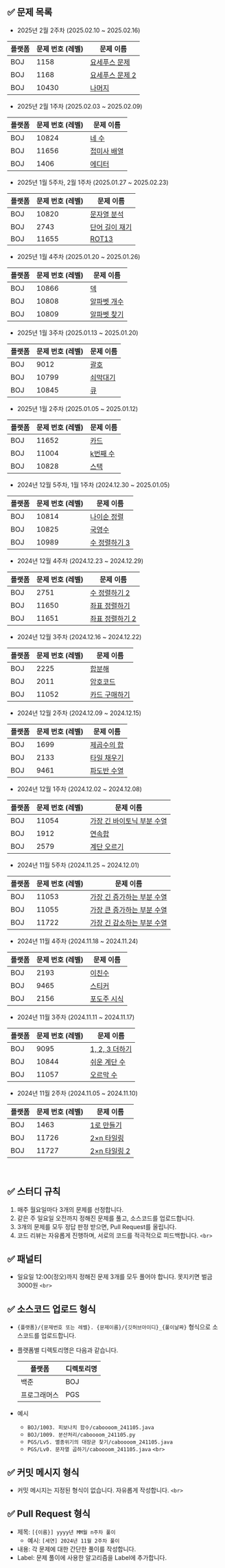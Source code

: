 ## **✅ 문제 목록**

- 2025년 2월 2주차  (2025.02.10 ~ 2025.02.16)

| 플랫폼 | 문제 번호 (레벨) | 문제 이름                                            |
| ------ | ---------------- | ---------------------------------------------------- |
| BOJ    | 1158             | [요세푸스 문제](https://www.acmicpc.net/problem/1158)   |
| BOJ    | 1168             | [요세푸스 문제 2](https://www.acmicpc.net/problem/1168) |
| BOJ    | 10430            | [나머지](https://www.acmicpc.net/problem/10430)         |

- 2025년 2월 1주차  (2025.02.03 ~ 2025.02.09)

| 플랫폼 | 문제 번호 (레벨) | 문제 이름                                         |
| ------ | ---------------- | ------------------------------------------------- |
| BOJ    | 10824            | [네 수](https://www.acmicpc.net/problem/10824)       |
| BOJ    | 11656            | [접미사 배열](https://www.acmicpc.net/problem/11656) |
| BOJ    | 1406             | [에디터](https://www.acmicpc.net/problem/1406)       |

- 2025년 1월 5주차, 2월 1주차  (2025.01.27 ~ 2025.02.23)

| 플랫폼 | 문제 번호 (레벨) | 문제 이름                                           |
| ------ | ---------------- | --------------------------------------------------- |
| BOJ    | 10820            | [문자열 분석](https://www.acmicpc.net/problem/10820)   |
| BOJ    | 2743             | [단어 길이 재기](https://www.acmicpc.net/problem/2743) |
| BOJ    | 11655            | [ROT13](https://www.acmicpc.net/problem/11655)         |

- 2025년 1월 4주차 (2025.01.20 ~ 2025.01.26)

| 플랫폼 | 문제 번호 (레벨) | 문제 이름                                         |
| ------ | ---------------- | ------------------------------------------------- |
| BOJ    | 10866            | [덱](https://www.acmicpc.net/problem/10866)          |
| BOJ    | 10808            | [알파벳 개수](https://www.acmicpc.net/problem/10808) |
| BOJ    | 10809            | [알파벳 찾기](https://www.acmicpc.net/problem/10809) |

- 2025년 1월 3주차 (2025.01.13 ~ 2025.01.20)

| 플랫폼 | 문제 번호 (레벨) | 문제 이름                                      |
| ------ | ---------------- | ---------------------------------------------- |
| BOJ    | 9012             | [괄호](https://www.acmicpc.net/problem/9012)      |
| BOJ    | 10799            | [쇠막대기](https://www.acmicpc.net/problem/10799) |
| BOJ    | 10845            | [큐](https://www.acmicpc.net/problem/10845)       |

- 2025년 1월 2주차 (2025.01.05 ~ 2025.01.12)

| 플랫폼 | 문제 번호 (레벨) | 문제 이름                                      |
| ------ | ---------------- | ---------------------------------------------- |
| BOJ    | 11652            | [카드](https://www.acmicpc.net/problem/11652)     |
| BOJ    | 11004            | [k번째 수](https://www.acmicpc.net/problem/11004) |
| BOJ    | 10828            | [스택](https://www.acmicpc.net/problem/10828)     |

- 2024년 12월 5주차, 1월 1주차 (2024.12.30 ~ 2025.01.05)

| 플랫폼 | 문제 번호 (레벨) | 문제 이름                                           |
| ------ | ---------------- | --------------------------------------------------- |
| BOJ    | 10814            | [나이순 정렬](https://www.acmicpc.net/problem/10814)   |
| BOJ    | 10825            | [국영수](https://www.acmicpc.net/problem/10825)        |
| BOJ    | 10989            | [수 정렬하기 3](https://www.acmicpc.net/problem/10989) |

- 2024년 12월 4주차 (2024.12.23 ~ 2024.12.29)

| 플랫폼 | 문제 번호 (레벨) | 문제 이름                                             |
| ------ | ---------------- | ----------------------------------------------------- |
| BOJ    | 2751             | [수 정렬하기 2](https://www.acmicpc.net/problem/2751)    |
| BOJ    | 11650            | [좌표 정렬하기](https://www.acmicpc.net/problem/11650)   |
| BOJ    | 11651            | [좌표 정렬하기 2](https://www.acmicpc.net/problem/11651) |

- 2024년 12월 3주차 (2024.12.16 ~ 2024.12.22)

| 플랫폼 | 문제 번호 (레벨) | 문제 이름                                           |
| ------ | ---------------- | --------------------------------------------------- |
| BOJ    | 2225             | [합분해](https://www.acmicpc.net/problem/2225)         |
| BOJ    | 2011             | [암호코드](https://www.acmicpc.net/problem/2011)       |
| BOJ    | 11052            | [카드 구매하기](https://www.acmicpc.net/problem/11052) |

- 2024년 12월 2주차 (2024.12.09 ~ 2024.12.15)

| 플랫폼 | 문제 번호 (레벨) | 문제 이름                                        |
| ------ | ---------------- | ------------------------------------------------ |
| BOJ    | 1699             | [제곱수의 합](https://www.acmicpc.net/problem/1699) |
| BOJ    | 2133             | [타일 채우기](https://www.acmicpc.net/problem/2133) |
| BOJ    | 9461             | [파도반 수열](https://www.acmicpc.net/problem/9461) |

- 2024년 12월 1주차 (2024.12.02 ~ 2024.12.08)

| 플랫폼 | 문제 번호 (레벨) | 문제 이름                                                        |
| ------ | ---------------- | ---------------------------------------------------------------- |
| BOJ    | 11054            | [가장 긴 바이토닉 부분 수열](https://www.acmicpc.net/problem/11054) |
| BOJ    | 1912             | [연속합](https://www.acmicpc.net/problem/1912)                      |
| BOJ    | 2579             | [계단 오르기](https://www.acmicpc.net/problem/2579)                 |

- 2024년 11월 5주차 (2024.11.25 ~ 2024.12.01)

| 플랫폼 | 문제 번호 (레벨) | 문제 이름                                                        |
| ------ | ---------------- | ---------------------------------------------------------------- |
| BOJ    | 11053            | [가장 긴 증가하는 부분 수열](https://www.acmicpc.net/problem/11053) |
| BOJ    | 11055            | [가장 큰 증가하는 부분 수열](https://www.acmicpc.net/problem/11055) |
| BOJ    | 11722            | [가장 긴 감소하는 부분 수열](https://www.acmicpc.net/problem/11722) |

- 2024년 11월 4주차 (2024.11.18 ~ 2024.11.24)

| 플랫폼 | 문제 번호 (레벨) | 문제 이름                                        |
| ------ | ---------------- | ------------------------------------------------ |
| BOJ    | 2193             | [이친수](https://www.acmicpc.net/problem/2193)      |
| BOJ    | 9465             | [스티커](https://www.acmicpc.net/problem/9465)      |
| BOJ    | 2156             | [포도주 시식](https://www.acmicpc.net/problem/2156) |

- 2024년 11월 3주차 (2024.11.11 ~ 2024.11.17)

| 플랫폼 | 문제 번호 (레벨) | 문제 이름                                           |
| ------ | ---------------- | --------------------------------------------------- |
| BOJ    | 9095             | [1, 2, 3 더하기](https://www.acmicpc.net/problem/9095) |
| BOJ    | 10844            | [쉬운 계단 수](https://www.acmicpc.net/problem/10844)  |
| BOJ    | 11057            | [오르막 수](https://www.acmicpc.net/problem/11057)     |

- 2024년 11월 2주차 (2024.11.05 ~ 2024.11.10)

| 플랫폼 | 문제 번호 (레벨) | 문제 이름                                           |
| ------ | ---------------- | --------------------------------------------------- |
| BOJ    | 1463             | [1로 만들기](https://www.acmicpc.net/problem/1463)     |
| BOJ    | 11726            | [2×n 타일링](https://www.acmicpc.net/problem/11726)   |
| BOJ    | 11727            | [2×n 타일링 2](https://www.acmicpc.net/problem/11727) |

<br>

## **✅ 스터디 규칙**

1. 매주 월요일마다 3개의 문제를 선정합니다.
2. 같은 주 일요일 오전까지 정해진 문제를 풀고, 소스코드를 업로드합니다.
3. 3개의 문제를 모두 정답 판정 받으면, Pull Request를 올립니다.
4. 코드 리뷰는 자유롭게 진행하며, 서로의 코드를 적극적으로 피드백합니다.
   `<br>`

## ✅ 패널티

- 일요일 12:00(정오)까지 정해진 문제 3개를 모두 풀어야 합니다. 못지키면 벌금 3000원
  `<br>`

## **✅ 소스코드 업로드 형식**

- `{플랫폼}/{문제번호 또는 레벨}. {문제이름}/{깃허브아이디}_{풀이날짜}`  형식으로 소스코드를 업로드합니다.
- 플랫폼별 디렉토리명은 다음과 같습니다.

  | 플랫폼       | 디렉토리명 |
  | ------------ | ---------- |
  | 백준         | BOJ        |
  | 프로그래머스 | PGS        |
- 예시

  - `BOJ/1003. 피보나치 함수/caboooom_241105.java`
  - `BOJ/1009. 분산처리/caboooom_241105.py`
  - `PGS/Lv5. 멸종위기의 대장균 찾기/caboooom_241105.java`
  - `PGS/Lv0. 문자열 곱하기/caboooom_241105.java`
    `<br>`

## **✅ 커밋 메시지 형식**

- 커밋 메시지는 지정된 형식이 없습니다. 자유롭게 작성합니다.
  `<br>`

## **✅ Pull Request 형식**

- 제목: `[{이름}] yyyy년 MM월 n주차 풀이`
  - 예시: `[세연] 2024년 11월 2주차 풀이`
- 내용: 각 문제에 대한 간단한 풀이를 작성합니다.
- Label: 문제 풀이에 사용한 알고리즘을 Label에 추가합니다.

